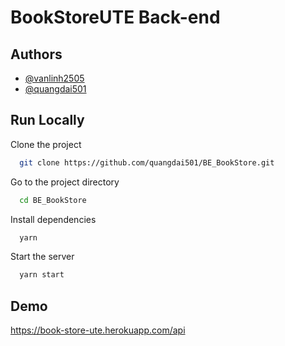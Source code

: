 
# BookStoreUTE Back-end

## Authors

- [@vanlinh2505](https://github.com/vanlinh2505)
- [@quangdai501](https://github.com/quangdai501)


## Run Locally

Clone the project

```bash
  git clone https://github.com/quangdai501/BE_BookStore.git
```

Go to the project directory

```bash
  cd BE_BookStore
```

Install dependencies

```bash
  yarn
```

Start the server

```bash
  yarn start
```


## Demo

https://book-store-ute.herokuapp.com/api

